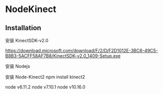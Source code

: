# NodeKinect

## Installation

安装 KinectSDK-v2.0  

https://download.microsoft.com/download/F/2/D/F2D1012E-3BC6-49C5-B8B3-5ACFF58AF7B8/KinectSDK-v2.0_1409-Setup.exe

安装 Nodejs

安装 Node-Kinect2 
npm install kinect2



node v6.11.2
node v7.10.1
node v10.16.0